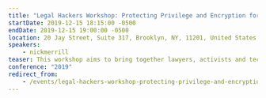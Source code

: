 ```yaml
---
title: "Legal Hackers Workshop: Protecting Privilege and Encryption for Lawyers"
startDate: 2019-12-15 18:15:00 -0500
endDate: 2019-12-15 19:00:00 -0500
location: 20 Jay Street, Suite 317, Brooklyn, NY, 11201, United States
speakers:
    - nickmerrill
teaser: This workshop aims to bring together lawyers, activists and technologists to discuss cryptography, protecting confidential data, and confronting government surveillance in light of the NSA&rsquo;s dragnet data collection program.
conference: "2019"
redirect_from:
    - /events/legal-hackers-workshop-protecting-privilege-and-encryption-for-lawyers
---
```


